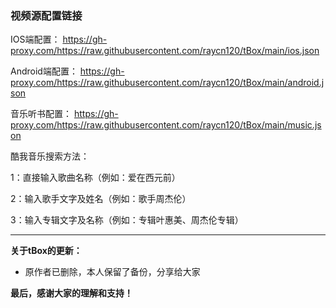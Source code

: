 ### 视频源配置链接
IOS端配置：
https://gh-proxy.com/https://raw.githubusercontent.com/raycn120/tBox/main/ios.json

Android端配置：
https://gh-proxy.com/https://raw.githubusercontent.com/raycn120/tBox/main/android.json

音乐听书配置：
https://gh-proxy.com/https://raw.githubusercontent.com/raycn120/tBox/main/music.json

 酷我音乐搜索方法：
 
 1：直接输入歌曲名称（例如：爱在西元前）
 
 2：输入歌手文字及姓名（例如：歌手周杰伦）
 
 3：输入专辑文字及名称（例如：专辑叶惠美、周杰伦专辑）

------------------------------------------------------
**关于tBox的更新：**

* 原作者已删除，本人保留了备份，分享给大家

**最后，感谢大家的理解和支持！** 
